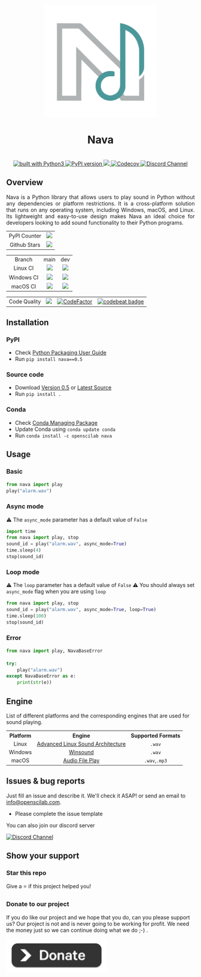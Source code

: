 <div align="center">
    <img src="https://github.com/openscilab/nava/raw/main/others/logo.png" width="300" height="300">
    <h1>Nava</h1>
    <br/>
    <a href="https://www.python.org/">
        <img src="https://img.shields.io/badge/built%20with-Python3-green.svg" alt="built with Python3"/>
    </a>
    <a href="https://badge.fury.io/py/nava">
        <img src="https://badge.fury.io/py/nava.svg" alt="PyPI version" height="18">
    </a>
    <a href="https://anaconda.org/openscilab/nava">
	<img src="https://anaconda.org/openscilab/nava/badges/version.svg">
    </a>
    <a href="https://codecov.io/gh/openscilab/nava">
        <img src="https://codecov.io/gh/openscilab/nava/branch/main/graph/badge.svg" alt="Codecov">
    </a>
    <a href="https://discord.gg/MCbPKCFBs3">
        <img src="https://img.shields.io/discord/1064533716615049236.svg" alt="Discord Channel">
    </a>
</div>

## Overview

<p align="justify">
Nava is a Python library that allows users to play sound in Python without any dependencies or platform restrictions. It is a cross-platform solution that runs on any operating system, including Windows, macOS, and Linux. Its lightweight and easy-to-use design makes Nava an ideal choice for developers looking to add sound functionality to their Python programs.
</p>

<table>
	<tr>
		<td align="center">PyPI Counter</td>
		<td align="center">
            <a href="http://pepy.tech/project/nava">
                <img src="http://pepy.tech/badge/nava">
            </a>
        </td>
	</tr>
	<tr>
		<td align="center">Github Stars</td>
		<td align="center">
            <a href="https://github.com/openscilab/nava">
                <img src="https://img.shields.io/github/stars/openscilab/nava.svg?style=social&label=Stars">
            </a>
        </td>
	</tr>
</table>



<table>
	<tr> 
		<td align="center">Branch</td>
		<td align="center">main</td>
		<td align="center">dev</td>
	</tr>
    <tr>
		<td align="center">Linux CI</td>
		<td align="center"><img src="https://github.com/openscilab/nava/actions/workflows/linux_test.yml/badge.svg?branch=main"></td>
		<td align="center"><img src="https://github.com/openscilab/nava/actions/workflows/linux_test.yml/badge.svg?branch=dev"></td>
	</tr>
	<tr>
		<td align="center">Windows CI</td>
		<td align="center"><img src="https://github.com/openscilab/nava/actions/workflows/windows_test.yml/badge.svg?branch=main"></td>
		<td align="center"><img src="https://github.com/openscilab/nava/actions/workflows/windows_test.yml/badge.svg?branch=dev"></td>
	</tr>
	<tr>
		<td align="center">macOS CI</td>
		<td align="center"><img src="https://github.com/openscilab/nava/actions/workflows/macOS_test.yml/badge.svg?branch=main"></td>
		<td align="center"><img src="https://github.com/openscilab/nava/actions/workflows/macOS_test.yml/badge.svg?branch=dev"></td>
	</tr>
</table>

<table>
	<tr> 
		<td align="center">Code Quality</td>
		<td align="center"><a href="https://app.codacy.com/gh/openscilab/nava/dashboard?utm_source=gh&utm_medium=referral&utm_content=&utm_campaign=Badge_grade"><img src="https://app.codacy.com/project/badge/Grade/9c384b4e400340ae94772c1d7e1842d0"></a></td>
		<td align="center"><a href="https://www.codefactor.io/repository/github/openscilab/nava"><img src="https://www.codefactor.io/repository/github/openscilab/nava/badge" alt="CodeFactor"></a></td>
		<td align="center"><a href="https://codebeat.co/projects/github-com-openscilab-nava-dev"><img alt="codebeat badge" src="https://codebeat.co/badges/75df9d9c-af95-4038-8a1d-9f3618856871"></a></td>
	</tr>
</table>

## Installation

### PyPI

- Check [Python Packaging User Guide](https://packaging.python.org/installing/)     
- Run `pip install nava==0.5`

### Source code
- Download [Version 0.5](https://github.com/openscilab/nava/archive/v0.5.zip) or [Latest Source](https://github.com/openscilab/nava/archive/dev.zip)
- Run `pip install .`

### Conda

- Check [Conda Managing Package](https://conda.io/)
- Update Conda using `conda update conda`
- Run `conda install -c openscilab nava`

## Usage

### Basic

```python
from nava import play
play("alarm.wav")
```

### Async mode

⚠️ The `async_mode` parameter has a default value of `False`

```python
import time
from nava import play, stop
sound_id = play("alarm.wav", async_mode=True)
time.sleep(4)
stop(sound_id)
```

### Loop mode

⚠️ The `loop` parameter has a default value of `False`
⚠️ You should always set `async_mode` flag when you are using `loop`

```python
from nava import play, stop
sound_id = play("alarm.wav", async_mode=True, loop=True)
time.sleep(100)
stop(sound_id)
```

### Error

```python
from nava import play, NavaBaseError

try:
    play("alarm.wav")
except NavaBaseError as e:
    print(str(e))
```

## Engine

List of different platforms and the corresponding engines that are used for sound playing.

<table>
	<tr> 
		<th align="center">Platform</th>
		<th align="center">Engine</th>
		<th align="center">Supported Formats</th>
	</tr>
    <tr>
		<td align="center">Linux</td>
		<td align="center"><a href="https://www.alsa-project.org/wiki/Main_Page">Advanced Linux Sound Architecture</a></td>
		<td align="center"><code>.wav</code></td>
	</tr>
    <tr>
		<td align="center">Windows</td>
		<td align="center"><a href="https://docs.python.org/3/library/winsound.html">Winsound</a></td>
		<td align="center"><code>.wav</code></td>
	</tr>
    <tr>
		<td align="center">macOS</td>
		<td align="center"><a href="https://ss64.com/mac/afplay.html">Audio File Play</a></td>
		<td align="center"><code>.wav</code>,<code>.mp3</code></td>
	</tr>
</table>


## Issues & bug reports

Just fill an issue and describe it. We'll check it ASAP! or send an email to [info@openscilab.com](mailto:info@openscilab.com "info@openscilab.com").

- Please complete the issue template
 
You can also join our discord server

<a href="https://discord.gg/MCbPKCFBs3">
  <img src="https://img.shields.io/discord/1064533716615049236.svg?style=for-the-badge" alt="Discord Channel">
</a>

## Show your support

<h3>Star this repo</h3>

Give a ⭐️ if this project helped you!

<h3>Donate to our project</h3>

If you do like our project and we hope that you do, can you please support us? Our project is not and is never going to be working for profit. We need the money just so we can continue doing what we do ;-) .

<a href="https://openscilab.com/#donation" target="_blank"><img src="https://github.com/openscilab/nava/raw/main/others/donation.png" height="90px" width="270px" alt="Nava Donation"></a>
